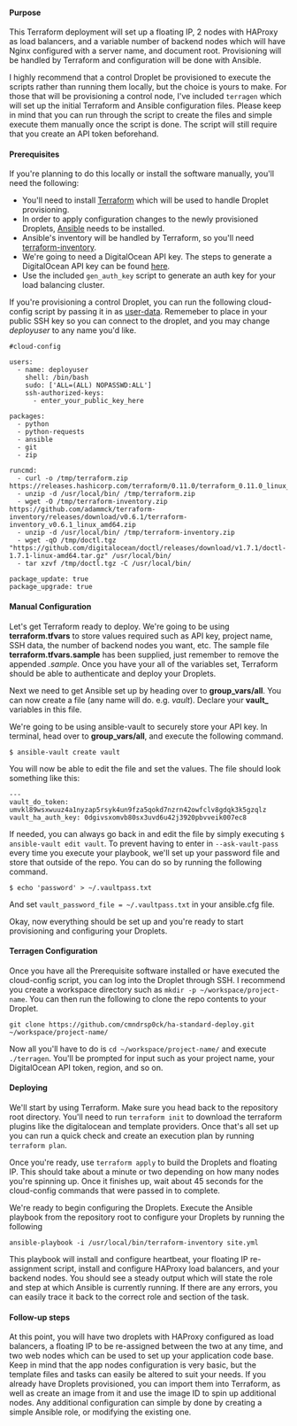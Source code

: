 #### Purpose

This Terraform deployment will set up a floating IP, 2 nodes with HAProxy as load balancers, and a variable number of backend nodes which will have Nginx configured with a server name, and document root. Provisioning will be handled by Terraform and configuration will be done with Ansible.

I highly recommend that a control Droplet be provisioned to execute the scripts rather than running them locally, but the choice is yours to make. For those that will be provisioning a control node, I've included `terragen` which will set up the initial Terraform and Ansible configuration files. Please keep in mind that you can run through the script to create the files and simple execute them manually once the script is done. The script will still require that you create an API token beforehand.

#### Prerequisites

If you're planning to do this locally or install the software manually, you'll need the following:

* You'll need to install [Terraform](https://www.terraform.io/downloads.html) which will be used to handle Droplet provisioning.
* In order to apply configuration changes to the newly provisioned Droplets, [Ansible](http://docs.ansible.com/ansible/intro_installation.html) needs to be installed.
* Ansible's inventory will be handled by Terraform, so you'll need [terraform-inventory](https://github.com/adammck/terraform-inventory).
* We're going to need a DigitalOcean API key. The steps to generate a DigitalOcean API key can be found [here](https://www.digitalocean.com/community/tutorials/how-to-use-the-digitalocean-api-v2#how-to-generate-a-personal-access-token).
* Use the included `gen_auth_key` script to generate an auth key for your load balancing cluster.


If you're provisioning a control Droplet, you can run the following cloud-config script by passing it in as [user-data](https://www.digitalocean.com/community/tutorials/an-introduction-to-droplet-metadata#digitalocean-control-panel). Rememeber to place in your public SSH key so you can connect to the droplet, and you may change _deployuser_ to any name you'd like.

    #cloud-config

    users:
      - name: deployuser
        shell: /bin/bash
        sudo: ['ALL=(ALL) NOPASSWD:ALL']
        ssh-authorized-keys:
          - enter_your_public_key_here

    packages:
      - python
      - python-requests
      - ansible
      - git
      - zip

    runcmd:
      - curl -o /tmp/terraform.zip https://releases.hashicorp.com/terraform/0.11.0/terraform_0.11.0_linux_amd64.zip
      - unzip -d /usr/local/bin/ /tmp/terraform.zip
      - wget -O /tmp/terraform-inventory.zip https://github.com/adammck/terraform-inventory/releases/download/v0.6.1/terraform-inventory_v0.6.1_linux_amd64.zip
      - unzip -d /usr/local/bin/ /tmp/terraform-inventory.zip
      - wget -qO /tmp/doctl.tgz "https://github.com/digitalocean/doctl/releases/download/v1.7.1/doctl-1.7.1-linux-amd64.tar.gz" /usr/local/bin/
      - tar xzvf /tmp/doctl.tgz -C /usr/local/bin/

    package_update: true
    package_upgrade: true

#### Manual Configuration

Let's get Terraform ready to deploy. We're going to be using **terraform.tfvars** to store values required such as API key, project name, SSH data, the number of backend nodes you want, etc. The sample file **terraform.tfvars.sample** has been supplied, just remember to remove the appended _.sample_. Once you have your all of the variables set, Terraform should be able to authenticate and deploy your Droplets.

Next we need to get Ansible set up by heading over to **group\_vars/all**. You can now create a file (any name will do. e.g. *vault*). Declare your **vault_** variables in this file.

We're going to be using ansible-vault to securely store your API key. In terminal, head over to **group\_vars/all**, and execute the following command.

    $ ansible-vault create vault

You will now be able to edit the file and set the values. The file should look something like this:

    ---
    vault_do_token: umvkl89wsxwuuz4a1nyzap5rsyk4un9fza5qokd7nzrn42owfclv8gdqk3k5gzqlz
    vault_ha_auth_key: 0dgivsxomvb80sx3uvd6u42j3920pbvveik007ec8

If needed, you can always go back in and edit the file by simply executing `$ ansible-vault edit vault`. To prevent having to enter in `--ask-vault-pass` every time you execute your playbook, we'll set up your password file and store that outside of the repo. You can do so by running the following command.

    $ echo 'password' > ~/.vaultpass.txt

And set `vault_password_file = ~/.vaultpass.txt` in your ansible.cfg file.

Okay, now everything should be set up and you're ready to start provisioning and configuring your Droplets.

#### Terragen Configuration

Once you have all the Prerequisite software installed or have executed the cloud-config script, you can log into the Droplet through SSH. I recommend you create a workspace directory such as `mkdir -p ~/workspace/project-name`. You can then run the following to clone the repo contents to your Droplet.

    git clone https://github.com/cmndrsp0ck/ha-standard-deploy.git ~/workspace/project-name/

Now all you'll have to do is `cd ~/workspace/project-name/` and execute `./terragen`. You'll be prompted for input such as your project name, your DigitalOcean API token, region, and so on.

#### Deploying

We'll start by using Terraform. Make sure you head back to the repository root directory. You'll need to run `terraform init` to download the terraform plugins like the digitalocean and template providers. Once that's all set up you can run a quick check and create an execution plan by running `terraform plan`.

Once you're ready, use `terraform apply` to build the Droplets and floating IP. This should take about a minute or two depending on how many nodes you're spinning up. Once it finishes up, wait about 45 seconds for the cloud-config commands that were passed in to complete.

We're ready to begin configuring the Droplets. Execute the Ansible playbook from the repository root to configure your Droplets by running the following

    ansible-playbook -i /usr/local/bin/terraform-inventory site.yml

This playbook will install and configure heartbeat, your floating IP re-assignment script, install and configure HAProxy load balancers, and your backend nodes. You should see a steady output which will state the role and step at which Ansible is currently running. If there are any errors, you can easily trace it back to the correct role and section of the task.

#### Follow-up steps

At this point, you will have two droplets with HAProxy configured as load balancers, a floating IP to be re-assigned between the two at any time, and two web nodes which can be used to set up your application code base. Keep in mind that the app nodes configuration is very basic, but the template files and tasks can easily be altered to suit your needs. If you already have Droplets provisioned, you can import them into Terraform, as well as create an image from it and use the image ID to spin up additional nodes. Any additional configuration can simple by done by creating a simple Ansible role, or modifying the existing one.
